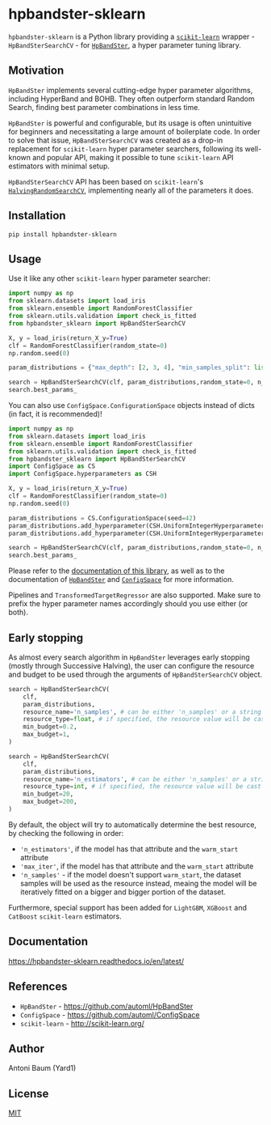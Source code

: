 # hpbandster-sklearn

`hpbandster-sklearn` is a Python library providing a [`scikit-learn`](http://scikit-learn.org/) wrapper - `HpBandSterSearchCV` - for [`HpBandSter`](https://github.com/automl/HpBandSter), a hyper parameter tuning library.

## Motivation

`HpBandSter` implements several cutting-edge hyper parameter algorithms, including HyperBand and BOHB. They often outperform standard Random Search, finding best parameter combinations in less time.

`HpBandSter` is powerful and configurable, but its usage is often unintuitive for beginners and necessitating a large amount of boilerplate code. In order to solve that issue, `HpBandSterSearchCV` was created as a drop-in replacement for `scikit-learn` hyper parameter searchers, following its well-known and popular API, making it possible to tune `scikit-learn` API estimators with minimal setup.

`HpBandSterSearchCV` API has been based on `scikit-learn`'s [`HalvingRandomSearchCV`](https://scikit-learn.org/dev/modules/generated/sklearn.model_selection.HalvingRandomSearchCV.html), implementing nearly all of the parameters it does.

## Installation

```
pip install hpbandster-sklearn
```

## Usage

Use it like any other `scikit-learn` hyper parameter searcher:

```python
import numpy as np
from sklearn.datasets import load_iris
from sklearn.ensemble import RandomForestClassifier
from sklearn.utils.validation import check_is_fitted
from hpbandster_sklearn import HpBandSterSearchCV

X, y = load_iris(return_X_y=True)
clf = RandomForestClassifier(random_state=0)
np.random.seed(0)

param_distributions = {"max_depth": [2, 3, 4], "min_samples_split": list(range(2, 12))}

search = HpBandSterSearchCV(clf, param_distributions,random_state=0, n_jobs=1, n_iter=10, verbose=1).fit(X, y)
search.best_params_
```

You can also use `ConfigSpace.ConfigurationSpace` objects instead of dicts (in fact, it is recommended)!

```python
import numpy as np
from sklearn.datasets import load_iris
from sklearn.ensemble import RandomForestClassifier
from sklearn.utils.validation import check_is_fitted
from hpbandster_sklearn import HpBandSterSearchCV
import ConfigSpace as CS
import ConfigSpace.hyperparameters as CSH

X, y = load_iris(return_X_y=True)
clf = RandomForestClassifier(random_state=0)
np.random.seed(0)

param_distributions = CS.ConfigurationSpace(seed=42)
param_distributions.add_hyperparameter(CSH.UniformIntegerHyperparameter("min_samples_split", 2, 11))
param_distributions.add_hyperparameter(CSH.UniformIntegerHyperparameter("max_depth", 2, 4))

search = HpBandSterSearchCV(clf, param_distributions,random_state=0, n_jobs=1, n_iter=10, verbose=1).fit(X, y)
search.best_params_
```

Please refer to the [documentation of this library](https://hpbandster-sklearn.readthedocs.io/en/latest/), as well as to the documentation of [`HpBandSter`](https://automl.github.io/HpBandSter/build/html/index.html) and [`ConfigSpace`](https://automl.github.io/ConfigSpace/master/index.html) for more information.

Pipelines and `TransformedTargetRegressor` are also supported. Make sure to prefix the hyper parameter names accordingly should you use either (or both).

## Early stopping

As almost every search algorithm in `HpBandSter` leverages early stopping (mostly through Successive Halving), the user can configure the resource and budget to be used through the arguments of `HpBandSterSearchCV` object.

```python
search = HpBandSterSearchCV(
    clf,
    param_distributions,
    resource_name='n_samples', # can be either 'n_samples' or a string corresponding to an estimator attribute, eg. 'n_estimators' for an ensemble
    resource_type=float, # if specified, the resource value will be cast to that type before being passed to the estimator, otherwise it will be derived automatically
    min_budget=0.2,
    max_budget=1,
)

search = HpBandSterSearchCV(
    clf,
    param_distributions,
    resource_name='n_estimators', # can be either 'n_samples' or a string corresponding to an estimator attribute, eg. 'n_estimators' for an ensemble
    resource_type=int, # if specified, the resource value will be cast to that type before being passed to the estimator, otherwise it will be derived automatically
    min_budget=20,
    max_budget=200,
)
```

By default, the object will try to automatically determine the best resource, by checking the following in order:

- `'n_estimators'`, if the model has that attribute and the `warm_start` attribute
- `'max_iter'`, if the model has that attribute and the `warm_start` attribute
- `'n_samples'` - if the model doesn't support `warm_start`, the dataset samples will be used as the resource instead, meaing the model will be iteratively fitted on a bigger and bigger portion of the dataset.

Furthermore, special support has been added for `LightGBM`, `XGBoost` and `CatBoost` `scikit-learn` estimators.

## Documentation

https://hpbandster-sklearn.readthedocs.io/en/latest/

## References

- `HpBandSter` - https://github.com/automl/HpBandSter
- `ConfigSpace` - https://github.com/automl/ConfigSpace
- `scikit-learn` - http://scikit-learn.org/

## Author

Antoni Baum (Yard1)

## License

[MIT](https://github.com/Yard1/hpbandster-sklearn/blob/master/LICENSE)
